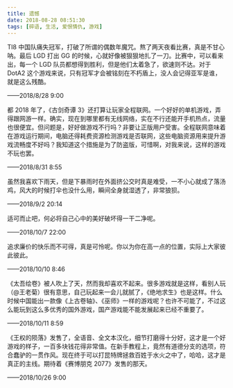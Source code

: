 ```yaml
---
title: 遗憾
date: 2018-08-28 08:51:30
tags: [碎语, 生活, 爱恨情仇, 游戏]
---
```


TI8 中国队痛失冠军，打破了所谓的偶数年魔咒。熬了两天夜看比赛，真是不甘心呐。最后 LGD 打出 GG 的时候，心就好像被狠狠地扎了一刀。比赛中，可以看来出，每一个 LGD 队员都想得到胜利，但是他们太着急了，欲速则不达。对于 DotA2 这个游戏来说，只有冠军才会被铭刻在不朽盾上，没人会记得亚军是谁，就是这么残酷。

——2018/8/28 9:00

都 2018 年了，《古剑奇谭 3》还打算让玩家全程联网。一个好好的单机游戏，弄得跟网游一样。确实，现在到哪里都有无线网络，实在不行还能开手机热点，流量也很便宜。但问题是，好好做游戏不行吗？非要让正版用户受害。全程联网意味着在游戏运行期间，电脑还得耗费资源检测游戏是否联网，这些电脑资源用来提升游戏流畅度不好吗？我知道这个措施是为了防盗版，可惜啊，对我来说，这样的游戏不玩也罢。

——2018/8/31 8:55

虽然我喜欢下雨天，但是下暴雨时在外面挤公交时真是难受，一不小心就成了落汤鸡，风大的时候打伞也没什么用，瞬间全身就湿透了，非常狼狈。

——2018/9/2 20:14

适可而止吧，何必将自己心中的美好破坏得一干二净呢。

——2018/10/7 22:00

追求廉价的快乐而不可得，真是可怜呢。你以为你在高一点的位置，实际上大家彼此彼此。

——2018/10/10 8:46

《太吾绘卷》被人吹上了天，然而我却喜欢不起来。很多游戏就是这样，看别人玩（@王老菊）很有意思，自己玩起来一会儿就腻了，《绝地求生》也是这样。什么时候中国能出一款像《上古卷轴》、《巫师》一样的游戏呢？也许不可能了，不过这么能玩到这么多优秀的国外游戏，国产游戏能不能发展起来已经不重要了。

——2018/10/11 8:59

《王权的陨落》发售了，全语音、全文本汉化，细节打磨得十分好，这才是一个好游戏的样子，一百多块钱花得非常值。在新手教程上，竟然有道德分支的选项，符合蠢驴的一贯作风。现在终于可以打昆特牌拯救百姓于水火之中了，哈哈，这才是真正的主线。期待着《赛博朋克 2077》发售的那天。

——2018/10/26 9:00
